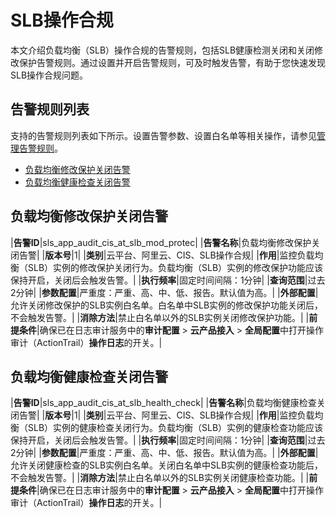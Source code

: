 # SLB操作合规

本文介绍负载均衡（SLB）操作合规的告警规则，包括SLB健康检测关闭和关闭修改保护告警规则。通过设置并开启告警规则，可及时触发告警，有助于您快速发现SLB操作合规问题。

## 告警规则列表

支持的告警规则列表如下所示。设置告警参数、设置白名单等相关操作，请参见[管理告警规则](/intl.zh-CN/应用中心（App）/日志审计服务/告警/管理告警规则.md)。

-   [负载均衡修改保护关闭告警](#section_0y8_dbq_m4f)
-   [负载均衡健康检查关闭告警](#section_r7d_vtz_kky)

## 负载均衡修改保护关闭告警

|**告警ID**|sls\_app\_audit\_cis\_at\_slb\_mod\_protec|
|**告警名称**|负载均衡修改保护关闭告警|
|**版本号**|1|
|**类别**|云平台、阿里云、CIS、SLB操作合规|
|**作用**|监控负载均衡（SLB）实例的修改保护关闭行为。负载均衡（SLB）实例的修改保护功能应该保持开启，关闭后会触发告警。|
|**执行频率**|固定时间间隔：1分钟|
|**查询范围**|过去2分钟|
|**参数配置**|严重度：严重、高、中、低、报告。默认值为高。|
|**外部配置**|允许关闭修改保护的SLB实例白名单。白名单中SLB实例的修改保护功能关闭后，不会触发告警。|
|**消除方法**|禁止白名单以外的SLB实例关闭修改保护功能。|
|**前提条件**|确保已在日志审计服务中的**审计配置** \> **云产品接入** \> **全局配置**中打开操作审计（ActionTrail）**操作日志**的开关。|

## 负载均衡健康检查关闭告警

|**告警ID**|sls\_app\_audit\_cis\_at\_slb\_health\_check|
|**告警名称**|负载均衡健康检查关闭告警|
|**版本号**|1|
|**类别**|云平台、阿里云、CIS、SLB操作合规|
|**作用**|监控负载均衡（SLB）实例的健康检查关闭行为。负载均衡（SLB）实例的健康检查功能应该保持开启，关闭后会触发告警。|
|**执行频率**|固定时间间隔：1分钟|
|**查询范围**|过去2分钟|
|**参数配置**|严重度：严重、高、中、低、报告。默认值为高。|
|**外部配置**|允许关闭健康检查的SLB实例白名单。关闭白名单中SLB实例的健康检查功能后，不会触发告警。|
|**消除方法**|禁止白名单以外的SLB实例关闭健康检查功能。|
|**前提条件**|确保已在日志审计服务中的**审计配置** \> **云产品接入** \> **全局配置**中打开操作审计（ActionTrail）**操作日志**的开关。|

